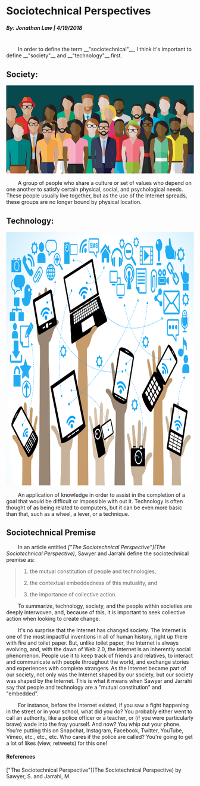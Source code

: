 <style media="screen" type="text/css">
img.resize {
  width: 960px;
  height: 680px;
}
</style>
# Sociotechnical Perspectives
##### By: Jonathan Law | 4/19/2018
<br>
&nbsp;&nbsp;&nbsp;&nbsp;&nbsp;&nbsp;&nbsp;&nbsp;In order to define the term __"sociotechnical"__, I think it's important to define __"society"__ and __"technology"__ first.

## Society:

![society](../files/Society.jpg "What is a Society?")

&nbsp;&nbsp;&nbsp;&nbsp;&nbsp;&nbsp;&nbsp;&nbsp;A group of people who share a culture or set of values who depend on one another to satisfy certain physical, social, and psychological needs. These people usually live together, but as the use of the Internet spreads, these groups are no longer bound by physical location.

## Technology:

<img class="resize" src="../files/Technology.png" alt="technology" title="What is Technology?">

&nbsp;&nbsp;&nbsp;&nbsp;&nbsp;&nbsp;&nbsp;&nbsp;An application of knowledge in order to assist in the completion of a goal that would be difficult or impossible with out it. Technology is often thought of as being related to computers, but it can be even more basic than that, such as a wheel, a lever, or a technique.

## Sociotechnical Premise
&nbsp;&nbsp;&nbsp;&nbsp;&nbsp;&nbsp;&nbsp;&nbsp;In an article entitled *["The Sociotechnical Perspective"](The Sociotechnical Perspective)*, Sawyer and Jarrahi define the sociotechnical premise as:

> 1) the mutual constitution of people and technologies,
>
>2) the contextual embeddedness of this mutuality, and
>
>3) the importance of collective action.

&nbsp;&nbsp;&nbsp;&nbsp;&nbsp;&nbsp;&nbsp;&nbsp;To summarize, technology, society, and the people within societies are deeply interwoven, and, because of this, it is important to seek collective action when looking to create change.

&nbsp;&nbsp;&nbsp;&nbsp;&nbsp;&nbsp;&nbsp;&nbsp;It's no surprise that the Internet has changed society. The Internet is one of the most impactful inventions in all of human history, right up there with fire and toilet paper. But, unlike toilet paper, the Internet is always evolving, and, with the dawn of Web 2.0, the Internet is an inherently social phenomenon. People use it to keep track of friends and relatives, to interact and communicate with people throughout the world, and exchange stories and experiences with complete strangers. As the Internet became part of our society, not only was the Internet shaped by our society, but our society was shaped by the Internet. This is what it means when Sawyer and Jarrahi say that people and technology are a "mutual constitution" and "embedded".

&nbsp;&nbsp;&nbsp;&nbsp;&nbsp;&nbsp;&nbsp;&nbsp;For instance, before the Internet existed, if you saw a fight happening in the street or in your school, what did you do? You probably either went to call an authority, like a police officer or a teacher, or (if you were particularly brave) wade into the fray yourself. And now? You whip out your phone. You're putting this on Snapchat, Instagram, Facebook, Twitter, YouTube, Vimeo, etc., etc., etc. Who cares if the police are called? You're going to get a lot of likes (view, retweets) for this one!




#### References
["The Sociotechnical Perspective"](The Sociotechnical Perspective) by Sawyer, S. and Jarrahi, M.


[The Sociotechnical Perspective]: http://www.jarrahi.com/publications/Sawyer%20and%20Jarrahi,%20the%20sociotechnial%20perspective.pdf
